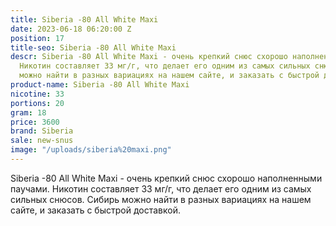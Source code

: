 ```yaml
---
title: Siberia -80 All White Maxi
date: 2023-06-18 06:20:00 Z
position: 17
title-seo: Siberia -80 All White Maxi
descr: Siberia -80 All White Maxi - очень крепкий снюс схорошо наполненными  паучами.
  Никотин составляет 33 мг/г, что делает его одним из самых сильных снюсов. Сибирь
  можно найти в разных вариациях на нашем сайте, и заказать с быстрой доставкой.
product-name: Siberia -80 All White Maxi
nicotine: 33
portions: 20
gram: 18
price: 3600
brand: Siberia
sale: new-snus
image: "/uploads/siberia%20maxi.png"
---
```


Siberia -80 All White Maxi - очень крепкий снюс схорошо наполненными  паучами. Никотин составляет 33 мг/г, что делает его одним из самых сильных снюсов. Сибирь можно найти в разных вариациях на нашем сайте, и заказать с быстрой доставкой.